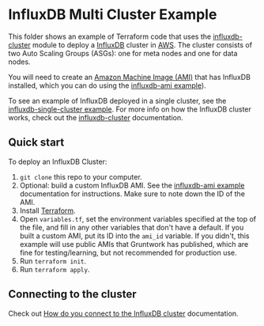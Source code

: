 # InfluxDB Multi Cluster Example

This folder shows an example of Terraform code that uses the 
[influxdb-cluster](https://github.com/gruntwork-io/terraform-aws-influx/tree/master/modules/influxdb-cluster) 
module to deploy a [InfluxDB](https://www.influxdata.com/time-series-platform/influxdb/) cluster in [AWS](https://aws.amazon.com/). The cluster 
consists of two Auto Scaling Groups (ASGs): one for meta nodes and one for data nodes.

You will need to create an [Amazon Machine Image (AMI)](http://docs.aws.amazon.com/AWSEC2/latest/UserGuide/AMIs.html) 
that has InfluxDB installed, which you can do using the [influxdb-ami 
example](https://github.com/gruntwork-io/terraform-aws-influx/tree/master/examples/influxdb-ami)). 

To see an example of InfluxDB deployed in a single cluster, see the [influxdb-single-cluster
example](https://github.com/gruntwork-io/terraform-aws-influx/blob/master/examples/influxdb-single-cluster). For
more info on how the InfluxDB cluster works, check out the 
[influxdb-cluster](https://github.com/gruntwork-io/terraform-aws-influx/tree/master/modules/influxdb-cluster) documentation.

## Quick start

To deploy an InfluxDB Cluster:

1. `git clone` this repo to your computer.
1. Optional: build a custom InfluxDB AMI. See the
   [influxdb-ami example](https://github.com/gruntwork-io/terraform-aws-influx/tree/master/examples/influxdb-ami)
   documentation for instructions. Make sure to note down the ID of the AMI.
1. Install [Terraform](https://www.terraform.io/).
1. Open `variables.tf`, set the environment variables specified at the top of the file, and fill in any other variables that
   don't have a default. If you built a custom AMI, put its ID into the `ami_id` variable. If you didn't, this example
   will use public AMIs that Gruntwork has published, which are fine for testing/learning, but not recommended for
   production use.
1. Run `terraform init`.
1. Run `terraform apply`.

## Connecting to the cluster

Check out [How do you connect to the InfluxDB 
cluster](https://github.com/gruntwork-io/terraform-aws-influxdb/tree/master/modules/influxdb-cluster#how-do-you-connect-to-the-influxdb-cluster)
documentation.
